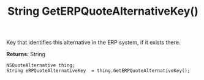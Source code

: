 ﻿---
uid: crmscript_ref_NSQuoteAlternative_GetERPQuoteAlternativeKey
title: String GetERPQuoteAlternativeKey()
intellisense: NSQuoteAlternative.GetERPQuoteAlternativeKey
keywords: NSQuoteAlternative, GetERPQuoteAlternativeKey
so.topic: reference
---

Key that identifies this alternative in the ERP system, if it exists there.

**Returns:** String


```crmscript
NSQuoteAlternative thing;
String eRPQuoteAlternativeKey  = thing.GetERPQuoteAlternativeKey();
```



